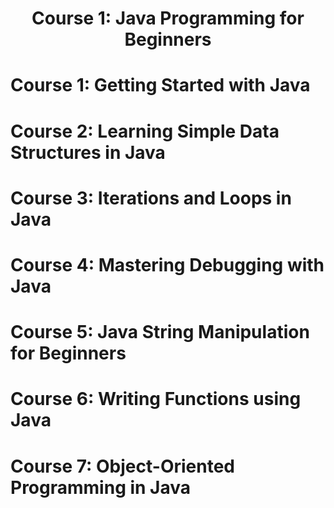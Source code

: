 <h1 align='center'> Course 1: Java Programming for Beginners </h1> 

# Course 1: Getting Started with Java
# Course 2: Learning Simple Data Structures in Java
# Course 3: Iterations and Loops in Java
# Course 4: Mastering Debugging with Java
# Course 5: Java String Manipulation for Beginners
# Course 6: Writing Functions using Java
# Course 7: Object-Oriented Programming in Java
